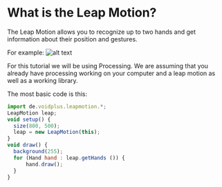# What is the Leap Motion?
The Leap Motion allows you to recognize up to two hands and get information about their position and gestures. 

For example: 
![alt text](https://i.imgur.com/vKRDXap.png)

For this tutorial we will be using Processing. We are assuming that you already have processing working on your computer and a leap motion as well as a working library.

The most basic code is this:
```javascript
import de.voidplus.leapmotion.*;
LeapMotion leap;
void setup() {
  size(800, 500);
  leap = new LeapMotion(this);
}
void draw() {
  background(255);
  for (Hand hand : leap.getHands ()) {
      hand.draw();    
  }
}
```
